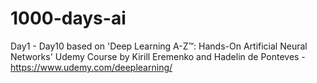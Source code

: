 # 1000-days-ai

Day1 - Day10 based on 'Deep Learning A-Z™: Hands-On Artificial Neural Networks' Udemy Course by Kirill Eremenko and Hadelin de Ponteves - https://www.udemy.com/deeplearning/
